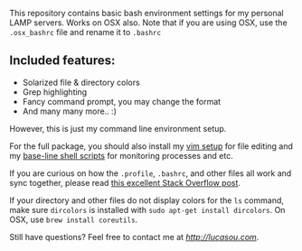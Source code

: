 This repository contains basic bash environment settings
for my personal LAMP servers. Works on OSX also. 
Note that if you are using OSX, use the `.osx_bashrc` file and 
rename it to `.bashrc`

Included features:
------------------
- Solarized file & directory colors
- Grep highlighting
- Fancy command prompt, you may change the format
- And many many more.. :) 

However, this is just my command line environment setup.

For the full package, you should also install my 
[vim setup](https://github.com/codelucas/vimrc) for file editing and 
my [base-line shell scripts](https://github.com/codelucas/base_scripts) 
for monitoring processes and etc.

If you are curious on how the `.profile`, `.bashrc`, and other files all
work and sync together, please read [this excellent Stack Overflow post](http://superuser.com/questions/183870/difference-between-bashrc-and-bash-profile).

If your directory and other files do not display colors for the `ls` command,
make sure `dircolors` is installed with `sudo apt-get install dircolors`.
On OSX, use `brew install coreutils`.

Still have questions? Feel free to contact me at *http://lucasou.com*.
